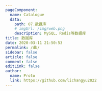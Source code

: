 ```yaml
---
pageComponent:
  name: Catalogue
  data:
    path: 07.数据库
    # imgUrl: /img/web.png
    description: MySQL、Redis等数据库
title: 数据库
date: 2020-03-11 21:50:53
permalink: /db/
sidebar: false
article: false
comment: false
editLink: false
author:
  name: Proto
  link: https://github.com/lichangyu2022
---
```

